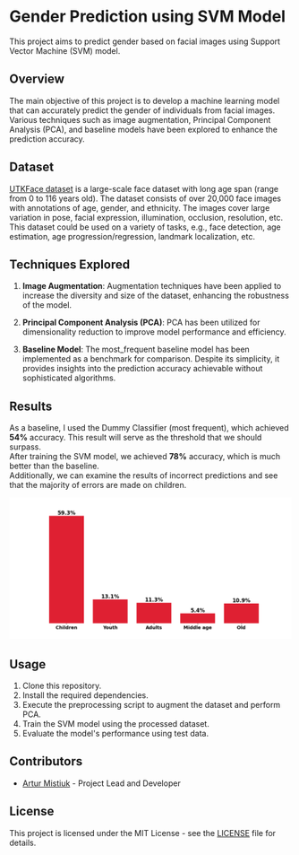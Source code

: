 # Gender Prediction using SVM Model

This project aims to predict gender based on facial images using Support Vector Machine (SVM) model.

## Overview

The main objective of this project is to develop a machine learning model that can accurately predict the gender of individuals from facial images. Various techniques such as image augmentation, Principal Component Analysis (PCA), and baseline models have been explored to enhance the prediction accuracy.

## Dataset

[UTKFace dataset](https://www.kaggle.com/datasets/jangedoo/utkface-new) is a large-scale face dataset with long age span (range from 0 to 116 years old). The dataset consists of over 20,000 face images with annotations of age, gender, and ethnicity. The images cover large variation in pose, facial expression, illumination, occlusion, resolution, etc. This dataset could be used on a variety of tasks, e.g., face detection, age estimation, age progression/regression, landmark localization, etc.


## Techniques Explored

1. **Image Augmentation**: Augmentation techniques have been applied to increase the diversity and size of the dataset, enhancing the robustness of the model.

2. **Principal Component Analysis (PCA)**: PCA has been utilized for dimensionality reduction to improve model performance and efficiency.

3. **Baseline Model**: The most_frequent baseline model has been implemented as a benchmark for comparison. Despite its simplicity, it provides insights into the prediction accuracy achievable without sophisticated algorithms.

## Results

As a baseline, I used the Dummy Classifier (most frequent), which achieved **54%** accuracy. This result will serve as the threshold that we should surpass.  
After training the SVM model, we achieved **78%** accuracy, which is much better than the baseline.  
Additionally, we can examine the results of incorrect predictions and see that the majority of errors are made on children.

![Model Incorrect Predictions](Incorrect_predictions.png)

## Usage

1. Clone this repository.
2. Install the required dependencies.
3. Execute the preprocessing script to augment the dataset and perform PCA.
4. Train the SVM model using the processed dataset.
5. Evaluate the model's performance using test data.

## Contributors

- [Artur Mistiuk](https://github.com/ArturMistiuk) - Project Lead and Developer

## License

This project is licensed under the MIT License - see the [LICENSE](LICENSE) file for details.
